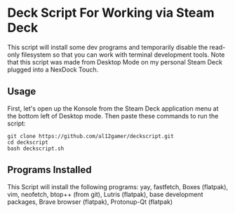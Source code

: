 # Deck Script For Working via Steam Deck
This script will install some dev programs and temporarily disable the read-only filesystem so that you can work with terminal development tools. Note that this script was made from Desktop Mode on my personal Steam Deck plugged into a NexDock Touch.

## Usage
First, let's open up the Konsole from the Steam Deck application menu at the bottom left of Desktop mode. Then paste these commands to run the script:
```
git clone https://github.com/al12gamer/deckscript.git
cd deckscript
bash deckscript.sh
```
## Programs Installed
This Script will install the following programs:
yay, fastfetch, Boxes (flatpak), vim, neofetch, btop++ (from git), Lutris (flatpak), base development packages, Brave browser (flatpak), Protonup-Qt (flatpak)
